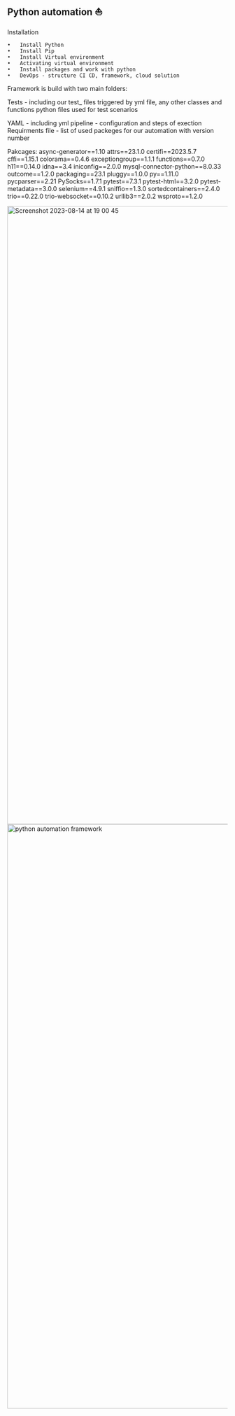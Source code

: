 Python automation ⛵️
-------------------------------------------------------------
Installation

	•	Install Python
	•	Install Pip
	•	Install Virtual environment
	•	Activating virtual environment
	•	Install packages and work with python
	•	DevOps - structure CI CD, framework, cloud solution


Framework is build with two main folders: 

Tests - including our test_ files 
triggered by yml file, any other classes and functions python files used for
test scenarios

YAML - including yml pipeline - configuration and steps of exection 
Requirments file - list of used packeges for our automation with version number

Pakcages:
async-generator==1.10
attrs==23.1.0
certifi==2023.5.7
cffi==1.15.1
colorama==0.4.6
exceptiongroup==1.1.1
functions==0.7.0
h11==0.14.0
idna==3.4
iniconfig==2.0.0
mysql-connector-python==8.0.33
outcome==1.2.0
packaging==23.1
pluggy==1.0.0
py==1.11.0
pycparser==2.21
PySocks==1.7.1
pytest==7.3.1
pytest-html==3.2.0
pytest-metadata==3.0.0
selenium==4.9.1
sniffio==1.3.0
sortedcontainers==2.4.0
trio==0.22.0
trio-websocket==0.10.2
urllib3==2.0.2
wsproto==1.2.0

<img width="1413" alt="Screenshot 2023-08-14 at 19 00 45" src="https://github.com/alex27dz/CMS_python_framework/assets/52358947/d68f0dbf-849c-442c-8e70-6624de5b3b9d">






<img width="1336" alt="python automation framework" src="https://github.com/alex27dz/testautomationpy/assets/52358947/bfd87251-590d-4969-9338-35ad6212240f">

